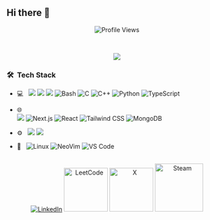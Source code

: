 ## Hi there 👋 

  <p align = "center">
	<img src = "https://komarev.com/ghpvc/?username=Ays1004&style=flat&color=blue" alt = "Profile Views"/>
</p>

<br/>

<p align = "center">
	<a href="https://github.com/DenverCoder1/readme-typing-svg"><img src="https://readme-typing-svg.herokuapp.com?font=Time+New+Roman&color=cyan&size=25&center=true&vCenter=true&width=600&height=100&lines=I'm+Ritik;A+Learner;A+Full+Stack+Developer;A+Computer+Science+Student;A+Competitive+Gamer;A+Cinephile"></a>
</p>


<h3> 🛠 &nbsp;Tech Stack</h3>

- 💻 &nbsp;	<img src="https://img.shields.io/badge/html5%20-%23E34F26.svg?&style=for-the-badge&logo=html5&logoColor=white"/>
		<img src="https://img.shields.io/badge/css3%20-%231572B6.svg?&style=for-the-badge&logo=css3&logoColor=white"/>
  		<img src="https://img.shields.io/badge/javascript%20-%23323330.svg?&style=for-the-badge&logo=javascript&logoColor=%23F7DF1E"/>
    		![Bash](https://img.shields.io/badge/Bash-4EAA25?logo=gnubash&logoColor=white&style=for-the-badge)
		![C](https://img.shields.io/badge/C-A8B9CC?logo=c&logoColor=white&style=for-the-badge)
		![C++](https://img.shields.io/badge/C++-00599C?logo=cplusplus&logoColor=white&style=for-the-badge)
  		![Python](https://img.shields.io/badge/Python-3776AB?logo=python&logoColor=white&style=for-the-badge)
  		![TypeScript](https://img.shields.io/badge/TypeScript-3178C6?logo=typescript&logoColor=white&style=for-the-badge)

  
- 🌐 &nbsp;	
  		<img src="https://img.shields.io/badge/node.js%20-%2343853D.svg?&style=for-the-badge&logo=node.js&logoColor=white"/>
    		![Next.js](https://img.shields.io/badge/Next.js-000000?logo=next.js&logoColor=white&style=for-the-badge)
  		![React](https://img.shields.io/badge/React-61DAFB?logo=react&logoColor=black&style=for-the-badge)
    		![Tailwind CSS](https://img.shields.io/badge/Tailwind_CSS-06B6D4?logo=tailwindcss&logoColor=white&style=for-the-badge)
  		![MongoDB](https://img.shields.io/badge/MongoDB-47A248?logo=mongodb&logoColor=white&style=for-the-badge)


- ⚙️ &nbsp;
  		<img src="https://img.shields.io/badge/git%20-%23F05033.svg?&style=for-the-badge&logo=git&logoColor=white"/>
  		<img src="https://img.shields.io/badge/github%20-%23121011.svg?&style=for-the-badge&logo=github&logoColor=white"/>

- 🔧 &nbsp;
		![Linux](https://img.shields.io/badge/Linux-FCC624?logo=Linux&logoColor=black&style=for-the-badge)
		![NeoVim](https://img.shields.io/badge/NeoVim-57A143?logo=neovim&logoColor=white&style=for-the-badge)
		![VS Code](https://img.shields.io/badge/VSCode-007ACC?logo=visualstudiocode&logoColor=white&style=for-the-badge)


<br/>

<div align=center>
 <a href="https://www.linkedin.com/in/ritik-yewale-54a3922a7/" target="_blank"><img src="https://img.shields.io/static/v1?style=for-the-badge&message=LinkedIn&color=0A66C2&logo=LinkedIn&logoColor=FFFFFF&label=" alt="LinkedIn" /></a>
<a href="https://leetcode.com/u/ays1004/" target="_blank"><img width="100px" src="https://upload.wikimedia.org/wikipedia/commons/thumb/0/0a/LeetCode_Logo_black_with_text.svg/2560px-LeetCode_Logo_black_with_text.svg.png" alt="LeetCode" /></a>
<a href="https://x.com/hereAys" target="_blank"><img width="100px" src="https://img.shields.io/badge/X-%23000000.svg?logo=X&logoColor=white" alt="X" /></a>
<a href="https://steamcommunity.com/id/ayush_1004/" target="_blank"><img width="110px" alt="Steam" src="https://e7.pngegg.com/pngimages/768/845/png-clipart-brand-logo-product-design-font-steam-text-logo.png" /></a>
</div>
